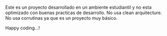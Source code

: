 Este es un proyecto desarrollado en un ambiente estudiantil y no esta optimizado con buenas practicas de desarrollo.
No usa clean arquitecture.
No usa corrutinas ya que es un proyecto muy básico.

Happy coding...!
